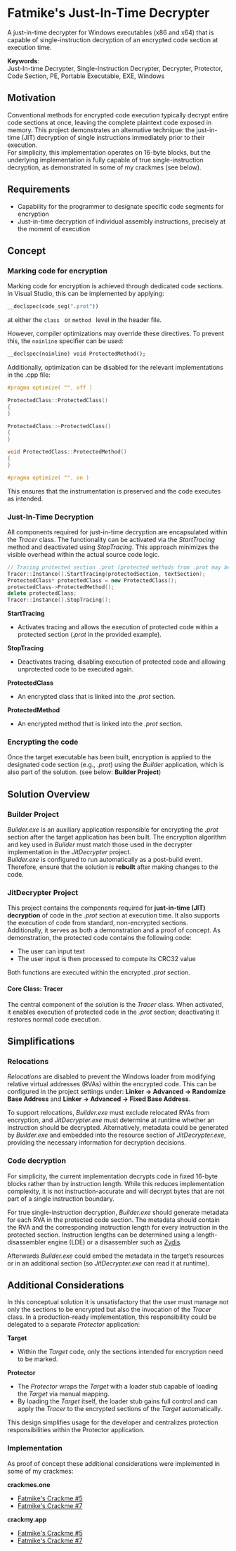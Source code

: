# Fatmike's Just-In-Time Decrypter

A just-in-time decrypter for Windows executables (x86 and x64) that is capable of single-instruction decryption of an encrypted code section at execution time.    

**Keywords**:  
Just-In-time Decrypter, Single-Instruction Decrypter, Decrypter, Protector, Code Section, PE, Portable Executable, EXE, Windows

## Motivation

Conventional methods for encrypted code execution typically decrypt entire code sections at once, leaving the complete plaintext code exposed in memory. This project demonstrates an alternative technique: the just-in-time (JIT) decryption of single instructions immediately prior to their execution.  
For simplicity, this implementation operates on 16-byte blocks, but the underlying implementation is fully capable of true single-instruction decryption, as demonstrated in some of my crackmes (see below).

## Requirements

- Capability for the programmer to designate specific code segments for encryption
- Just-in-time decryption of individual assembly instructions, precisely at the moment of execution 

## Concept

### Marking code for encryption

Marking code for encryption is achieved through dedicated code sections. In Visual Studio, this can be implemented by applying:

```cpp
__declspec(code_seg(".prot"))
```
at either the ```class ``` or ```method ``` level in the header file.

However, compiler optimizations may override these directives. To prevent this, the ```noinline``` specifier can be used:

```cpp
__declspec(noinline) void ProtectedMethod();
```
Additionally, optimization can be disabled for the relevant implementations in the .cpp file:

```cpp
#pragma optimize( "", off )

ProtectedClass::ProtectedClass()
{
}

ProtectedClass::~ProtectedClass()
{
}

void ProtectedClass::ProtectedMethod()
{
}

#pragma optimize( "", on )
```
This ensures that the instrumentation is preserved and the code executes as intended.

### Just-In-Time Decryption

All components required for just-in-time decryption are encapsulated within the *Tracer* class. The functionality can be activated via the *StartTracing* method and deactivated using *StopTracing*. This approach minimizes the visible overhead within the actual source code logic.

```cpp
// Tracing protected section .prot (protected methods from .prot may be called)
Tracer::Instance().StartTracing(protectedSection, textSection);
ProtectedClass* protectedClass = new ProtectedClass();
protectedClass->ProtectedMethod();
delete protectedClass;
Tracer::Instance().StopTracing();
```

**StartTracing**

- Activates tracing and allows the execution of protected code within a protected section (*.prot* in the provided example).  
  
**StopTracing**

- Deactivates tracing, disabling execution of protected code and allowing unprotected code to be executed again.

**ProtectedClass**

- An encrypted class that is linked into the *.prot* section.
  
**ProtectedMethod**

- An encrypted method that is linked into the *.prot* section.

### Encrypting the code

Once the target executable has been built, encryption is applied to the designated code section (e.g., *.prot*) using the *Builder* application, which is also part of the solution. (see below: **Builder Project**)

## Solution Overview

### Builder Project

*Builder.exe* is an auxiliary application responsible for encrypting the *.prot* section after the target application has been built. The encryption algorithm and key used in *Builder* must match those used in the decrypter implementation in the *JitDecrypter* project.  
*Builder.exe* is configured to run automatically as a post-build event. Therefore, ensure that the solution is **rebuilt** after making changes to the code.

### JitDecrypter Project

This project contains the components required for **just-in-time (JIT) decryption** of code in the *.prot* section at execution time. It also supports the execution of code from standard, non-encrypted sections.  
Additionally, it serves as both a demonstration and a proof of concept. As demonstration, the protected code contains the following code:
- The user can input text
- The user input is then processed to compute its CRC32 value

Both functions are executed within the encrypted *.prot* section.  

#### Core Class: Tracer

The central component of the solution is the *Tracer* class. When activated, it enables execution of protected code in the *.prot* section; deactivating it restores normal code execution.

## Simplifications

### Relocations

*Relocations* are disabled to prevent the Windows loader from modifying relative virtual addresses (RVAs) within the encrypted code.
This can be configured in the project settings under:
**Linker → Advanced → Randomize Base Address** and **Linker → Advanced → Fixed Base Address**.  

To support relocations, *Builder.exe* must exclude relocated RVAs from encryption, and *JitDecrypter.exe* must determine at runtime whether an instruction should be decrypted.
Alternatively, metadata could be generated by *Builder.exe* and embedded into the resource section of *JitDecrypter.exe*, providing the necessary information for decryption decisions.

### Code decryption

For simplicity, the current implementation decrypts code in fixed 16-byte blocks rather than by instruction length. While this reduces implementation complexity, it is not instruction-accurate and will decrypt bytes that are not part of a single instruction boundary.  

For true single-instruction decryption, *Builder.exe* should generate metadata for each RVA in the protected code section. The metadata should contain the RVA and the corresponding instruction length for every instruction in the protected section. Instruction lengths can be determined using a length-disassembler engine (LDE) or a disassembler such as [Zydis](https://github.com/zyantific/zydis).

Afterwards *Builder.exe* could embed the metadata in the target’s resources or in an additional section (so *JitDecrypter.exe* can read it at runtime).

## Additional Considerations

In this conceptual solution it is unsatisfactory that the user must manage not only the sections to be encrypted but also the invocation of the *Tracer* class. In a production-ready implementation, this responsibility could be delegated to a separate *Protector* application:

**Target**
  - Within the *Target* code, only the sections intended for encryption need to be marked.  
  
**Protector**
  - The *Protector* wraps the *Target* with a loader stub capable of loading the *Target* via manual mapping.
  - By loading the *Target* itself, the loader stub gains full control and can apply the *Tracer* to the encrypted sections of the *Target* automatically.  
  
  This design simplifies usage for the developer and centralizes protection responsibilities within the Protector application.

  ### Implementation

  As proof of concept these additional considerations were implemented in some of my crackmes:
  
**crackmes.one**
  - [Fatmike's Crackme #5](https://crackmes.one/crackme/66ca5b91b899a3b9dd02af52)
  - [Fatmike's Crackme #7](https://crackmes.one/crackme/67814b594d850ac5f7dc4fc9)  
  
**crackmy.app**
  - [Fatmike's Crackme #5](https://crackmy.app/crackmes/fatmike-s-crackme-5-by-fatmike-46575)
  - [Fatmike's Crackme #7](https://crackmy.app/crackmes/fatmike-s-crackme-7-2025-2634)

